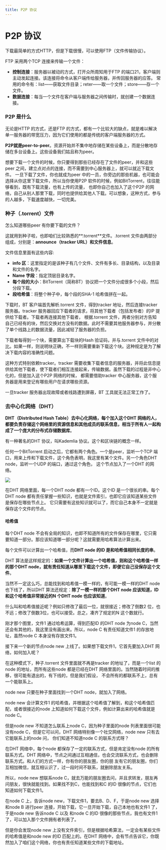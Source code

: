 ```yaml
---
title: P2P 协议
---
```


# P2P 协议

下载最简单的方式HTTP，但是下载很慢，可以使用FTP（文件传输协议）。

FTP 采用两个TCP 连接来传输一个文件：
- **控制连接**：服务器以被动的方式，打开众所周知用于FTP 的端口21，客户端则主动发起连接。该连接将命令从客户端传给服务器，并传回服务器的应答。
常用的命令有：list——获取文件目录；reter——取一个文件；store——存一个文件。
- **数据连接**：每当一个文件在客户端与服务器之间传输时，就创建一个数据连接。

### P2P 是什么
无论是HTTP 的方式，还是FTP 的方式，都有一个比较大的缺点，就是难以解决单一服务器的带宽压力，因为它们使用的都是传统的客户端服务器的方式。

**P2P就是peer-to-peer**。资源开始并不集中地存储在某些设备上，而是分散地存储在多台设备上。这些设备我们姑且称为peer。

想要下载一个文件的时候，你只要得到那些已经存在了文件的peer，并和这些peer 之间，建立点对点的连接，而不需要到中心服务器上，就可以就近下载文件。
一旦下载了文件，你也就成为peer 中的一员，你旁边的那些机器，也可能会选择从你这里下载文件，所以当你使用P2P 软件的时候，例如BitTorrent，往往能够看到，既有下载流量，也有上传的流量，
也即你自己也加入了这个P2P 的网络，自己从别人那里下载，同时也提供给其他人下载。可以想象，这种方式，参与的人越多，下载速度越快，一切完美。

### 种子（.torrent）文件
怎么知道哪些peer 有你要下载的文件？

这就用到种子啦，也即咱们比较熟悉的**.torrent**文件。.torrent 文件由两部分组成，分别是：**announce（tracker URL）和文件信息**。

文件信息里面有这些内容:
- **info 区**：这里指定的是该种子有几个文件、文件有多长、目录结构，以及目录和文件的名字。
- **Name 字段**：指定顶层目录名字。
- **每个段的大小**：BitTorrent（简称BT）协议把一个文件分成很多个小段，然后分段下载。
- **段哈希值**：将整个种子中，每个段的SHA-1 哈希值拼在一起。


下载时，BT 客户端首先解析.torrent 文件，得到tracker 地址，然后连接tracker 服务器。tracker 服务器回应下载者的请求，将其他下载者（包括发布者）的IP 提供给下载者。下载者再连接其他下载者，
根据.torrent 文件，两者分别对方告知自己已经有的块，然后交换对方没有的数据。此时不需要其他服务器参与，并分散了单个线路上的数据流量，因此减轻了服务器的负担。

下载者每得到一个块，需要算出下载块的Hash 验证码，并与.torrent 文件中的对比。如果一样，则说明块正确，不一样则需要重新下载这个块。这种规定是为了解决下载内容的准确性问题。

这种方式特别依赖tracker。tracker 需要收集下载者信息的服务器，并将此信息提供给其他下载者，使下载者们相互连接起来，传输数据。虽然下载的过程是非中心化的，但是加入这个P2P 网络的时候，
都需要借助tracker 中心服务器，这个服务器是用来登记有哪些用户在请求哪些资源。

一旦tracker 服务器出现故障或者线路遭到屏蔽，BT 工具就无法正常工作了。

### 去中心化网络（DHT）
**DHT（Distributed Hash Table）去中心化网络，每个加入这个DHT 网络的人，都要负责存储这个网络里的资源信息和其他成员的联系信息，相当于所有人一起构成了一个庞大的分布式存储数据库**。

有一种著名的DHT 协议，叫Kademlia 协议。这个和区块链的概念一样。

任何一个BitTorrent 启动之后，它都有两个角色。一个是peer，监听一个TCP 端口，用来上传和下载文件，这个角色表明，我这里有某个文件。另一个角色DHT node，监听一个UDP 的端口，通过这个角色，
这个节点加入了一个DHT 的网络。

![](/images/network-protocol/dht.jpg)

在DHT 网络里面，每一个DHT node 都有一个ID。这个ID 是一个很长的串。每个DHT node 都有责任掌握一些知识，也就是文件索引，也即它应该知道某些文件是保存在哪些节点上。
它只需要有这些知识就可以了，而它自己本身不一定就是保存这个文件的节点。

#### 哈希值
每个DHT node 不会有全局的知识，也即不知道所有的文件保存在哪里，它只需要知道一部分。那应该知道哪一部分呢？这就需要用哈希算法计算出来。

每个文件可以计算出一个哈希值，而**DHT node 的ID 是和哈希值相同长度的串**。

DHT 算法是这样规定的：**如果一个文件计算出一个哈希值，则和这个哈希值一样的那个DHT node，就有责任知道从哪里下载这个文件，即便它自己没保存这个文件**。

当然不一定这么巧，总能找到和哈希值一模一样的，有可能一模一样的DHT node 也下线了，所以DHT 算法还规定：**除了一模一样的那个DHT node 应该知道，ID 和这个哈希值非常接近的N 个DHT node 也应该知道**。

什么叫和哈希值接近呢？例如只修改了最后一位，就很接近；修改了倒数2 位，也不远；修改了倒数3位，也可以接受。总之，凑齐了规定的N 这个数就行。

刚才那个图里，文件1 通过哈希运算，得到匹配ID 的DHT node 为node C，当然还会有其他的，我这里没有画出来。所以，node C 有责任知道文件1 的存放地址，虽然node C 本身没有存放文件1。

接下来一个新的节点node new 上线了。如果想下载文件1，它首先要加入DHT 网络，如何加入呢？

在这种模式下，种子.torrent 文件里面就不再是tracker 的地址了，而是一个list 的node 的地址，而所有这些node 都是已经在DHT 网络里面的。当然随着时间的推移，很可能有退出的，有下线的，但是我们假设，
不会所有的都联系不上，总有一个能联系上。

node new 只要在种子里面找到一个DHT node，就加入了网络。

node new 会计算文件1 的哈希值，并根据这个哈希值了解到，和这个哈希值匹配，或者很接近的node 上知道如何下载这个文件，例如计算出来的哈希值就是node C。

但是node new 不知道怎么联系上node C，因为种子里面的node 列表里面很可能没有node C，但是它可以问，DHT 网络特别像一个社交网络，node new 只有去它能联系上的node 问，
你们知道不知道node C 的联系方式呀？

在DHT 网络中，每个node 都保存了一定的联系方式，但是肯定没有node 的所有联系方式。DHT 网络中，节点之间通过互相通信，也会交流联系方式，也会删除联系方式。和人们的方式一样，你有你的朋友圈，你的朋
友有它的朋友圈，你们互相加微信，就互相认识了，过一段时间不联系，就删除朋友关系。

所以，node new 想联系node C，就去万能的朋友圈去问，并且求转发，朋友再问朋友，很快就能找到。如果找不到C，也能找到和C 的ID 很像的节点，它们也知道如何下载文件1。

在node C 上，告诉node new，下载文件1，要去B、D、F，于是node new 选择和node B 进行peer 连接，开始下载，它一旦开始下载，自己本地也有文件1 了，于是node new 告诉node C 以及
和node C 的ID 很像的那些节点，我也有文件1 了，可以加入那个文件拥有者列表了。

但是你会发现node new 上没有文件索引，但是根据哈希算法，一定会有某些文件的哈希值是和node new 的ID 匹配上的。在DHT 网络中，会有节点告诉它，你既然加入了咱们这个网络，你也有责任知道某些文件的下载地址。
